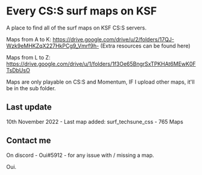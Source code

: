 # Every CS:S surf maps on KSF

A place to find all of the surf maps on KSF CS:S servers.


Maps from A to K: https://drive.google.com/drive/u/2/folders/17QJ-Wzk9eMHKZqX227HkPCg9_Vmrf9h-
(Extra resources can be found here)


Maps from L to Z: https://drive.google.com/drive/u/1/folders/1f3Oe65BngrSxTPKHAt6MEwK0FTsDbUsO


Maps are only playable on CS:S and Momentum, IF I upload other maps, it'll be in the sub folder.

## Last update
10th November 2022 - Last map added: surf_techsune_css - 765 Maps

## Contact me 
On discord - Oui#5912 - for any issue with / missing a map.

Oui.
